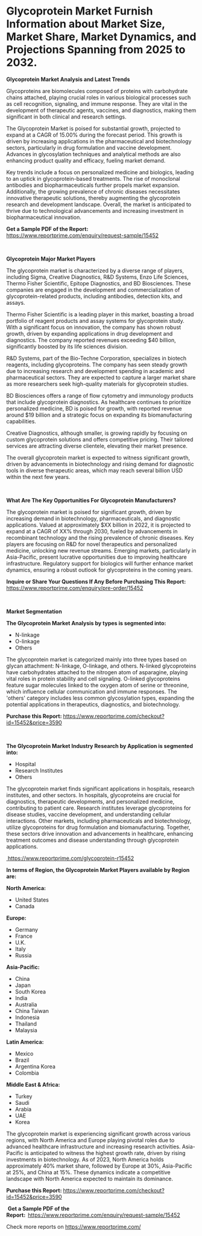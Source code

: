 <p><h1>Glycoprotein Market Furnish Information about Market Size, Market Share, Market Dynamics, and Projections Spanning from 2025 to 2032.</h1></p><p><strong>Glycoprotein Market Analysis and Latest Trends</strong></p>
<p><p>Glycoproteins are biomolecules composed of proteins with carbohydrate chains attached, playing crucial roles in various biological processes such as cell recognition, signaling, and immune response. They are vital in the development of therapeutic agents, vaccines, and diagnostics, making them significant in both clinical and research settings.</p><p>The Glycoprotein Market is poised for substantial growth, projected to expand at a CAGR of 15.00% during the forecast period. This growth is driven by increasing applications in the pharmaceutical and biotechnology sectors, particularly in drug formulation and vaccine development. Advances in glycosylation techniques and analytical methods are also enhancing product quality and efficacy, fueling market demand. </p><p>Key trends include a focus on personalized medicine and biologics, leading to an uptick in glycoprotein-based treatments. The rise of monoclonal antibodies and biopharmaceuticals further propels market expansion. Additionally, the growing prevalence of chronic diseases necessitates innovative therapeutic solutions, thereby augmenting the glycoprotein research and development landscape. Overall, the market is anticipated to thrive due to technological advancements and increasing investment in biopharmaceutical innovation.</p></p>
<p><strong>Get a Sample PDF of the Report:&nbsp;</strong> <a href="https://www.reportprime.com/enquiry/request-sample/15452?utm_campaign=3123&utm_medium=2&utm_source=Github&utm_content=ia&utm_term=20032025&utm_id=glycoprotein">https://www.reportprime.com/enquiry/request-sample/15452</a></p>
<p>&nbsp;</p>
<p><strong>Glycoprotein Major Market Players</strong></p>
<p><p>The glycoprotein market is characterized by a diverse range of players, including Sigma, Creative Diagnostics, R&D Systems, Enzo Life Sciences, Thermo Fisher Scientific, Epitope Diagnostics, and BD Biosciences. These companies are engaged in the development and commercialization of glycoprotein-related products, including antibodies, detection kits, and assays.</p><p>Thermo Fisher Scientific is a leading player in this market, boasting a broad portfolio of reagent products and assay systems for glycoprotein study. With a significant focus on innovation, the company has shown robust growth, driven by expanding applications in drug development and diagnostics. The company reported revenues exceeding $40 billion, significantly boosted by its life sciences division.</p><p>R&D Systems, part of the Bio-Techne Corporation, specializes in biotech reagents, including glycoproteins. The company has seen steady growth due to increasing research and development spending in academic and pharmaceutical sectors. They are expected to capture a larger market share as more researchers seek high-quality materials for glycoprotein studies.</p><p>BD Biosciences offers a range of flow cytometry and immunology products that include glycoprotein diagnostics. As healthcare continues to prioritize personalized medicine, BD is poised for growth, with reported revenue around $19 billion and a strategic focus on expanding its biomanufacturing capabilities.</p><p>Creative Diagnostics, although smaller, is growing rapidly by focusing on custom glycoprotein solutions and offers competitive pricing. Their tailored services are attracting diverse clientele, elevating their market presence.</p><p>The overall glycoprotein market is expected to witness significant growth, driven by advancements in biotechnology and rising demand for diagnostic tools in diverse therapeutic areas, which may reach several billion USD within the next few years.</p></p>
<p>&nbsp;</p>
<p><strong>What Are The Key Opportunities For Glycoprotein Manufacturers?</strong></p>
<p><p>The glycoprotein market is poised for significant growth, driven by increasing demand in biotechnology, pharmaceuticals, and diagnostic applications. Valued at approximately $XX billion in 2022, it is projected to expand at a CAGR of XX% through 2030, fueled by advancements in recombinant technology and the rising prevalence of chronic diseases. Key players are focusing on R&D for novel therapeutics and personalized medicine, unlocking new revenue streams. Emerging markets, particularly in Asia-Pacific, present lucrative opportunities due to improving healthcare infrastructure. Regulatory support for biologics will further enhance market dynamics, ensuring a robust outlook for glycoproteins in the coming years.</p></p>
<p><strong>Inquire or Share Your Questions If Any Before Purchasing This Report:</strong> <a href="https://www.reportprime.com/enquiry/pre-order/15452?utm_campaign=3123&utm_medium=2&utm_source=Github&utm_content=ia&utm_term=20032025&utm_id=glycoprotein">https://www.reportprime.com/enquiry/pre-order/15452</a></p>
<p>&nbsp;</p>
<p><strong>Market Segmentation</strong></p>
<p><strong>The Glycoprotein Market Analysis by types is segmented into:</strong></p>
<p><ul><li>N-linkage</li><li>O-linkage</li><li>Others</li></ul></p>
<p><p>The glycoprotein market is categorized mainly into three types based on glycan attachment: N-linkage, O-linkage, and others. N-linked glycoproteins have carbohydrates attached to the nitrogen atom of asparagine, playing vital roles in protein stability and cell signaling. O-linked glycoproteins feature sugar molecules linked to the oxygen atom of serine or threonine, which influence cellular communication and immune responses. The 'others' category includes less common glycosylation types, expanding the potential applications in therapeutics, diagnostics, and biotechnology.</p></p>
<p><strong>Purchase this Report:&nbsp;</strong><a href="https://www.reportprime.com/checkout?id=15452&price=3590&utm_campaign=3123&utm_medium=2&utm_source=Github&utm_content=ia&utm_term=20032025&utm_id=glycoprotein">https://www.reportprime.com/checkout?id=15452&price=3590</a></p>
<p>&nbsp;</p>
<p><strong>The Glycoprotein Market Industry Research by Application is segmented into:</strong></p>
<p><ul><li>Hospital</li><li>Research Institutes</li><li>Others</li></ul></p>
<p><p>The glycoprotein market finds significant applications in hospitals, research institutes, and other sectors. In hospitals, glycoproteins are crucial for diagnostics, therapeutic developments, and personalized medicine, contributing to patient care. Research institutes leverage glycoproteins for disease studies, vaccine development, and understanding cellular interactions. Other markets, including pharmaceuticals and biotechnology, utilize glycoproteins for drug formulation and biomanufacturing. Together, these sectors drive innovation and advancements in healthcare, enhancing treatment outcomes and disease understanding through glycoprotein applications.</p></p>
<p><a href="https://www.reportprime.com/glycoprotein-r15452?utm_campaign=3123&utm_medium=2&utm_source=Github&utm_content=ia&utm_term=20032025&utm_id=glycoprotein">&nbsp;https://www.reportprime.com/glycoprotein-r15452</a></p>
<p><strong>In terms of Region, the Glycoprotein Market Players available by Region are:</strong></p>
<p>
    <p> <strong> North America: </strong>
        <ul>
            <li>United States</li>
            <li>Canada</li>
        </ul>
        </p> 
    <p> <strong> Europe: </strong>
        <ul>
            <li>Germany</li>
            <li>France</li>
            <li>U.K.</li>
            <li>Italy</li>
            <li>Russia</li>
        </ul>
        </p> 
    <p> <strong> Asia-Pacific: </strong>
        <ul>
            <li>China</li>
            <li>Japan</li>
            <li>South Korea</li>
            <li>India</li>
            <li>Australia</li>
            <li>China Taiwan</li>
            <li>Indonesia</li>
            <li>Thailand</li>
            <li>Malaysia</li>
        </ul>
        </p> 
    <p> <strong> Latin America: </strong>
        <ul>
            <li>Mexico</li>
            <li>Brazil</li>
            <li>Argentina Korea</li>
            <li>Colombia</li>
        </ul>
        </p> 
    <p> <strong> Middle East & Africa: </strong>
        <ul>
            <li>Turkey</li>
            <li>Saudi</li>
            <li>Arabia</li>
            <li>UAE</li>
            <li>Korea</li>
        </ul>
    </p>
    </p>
<p><p>The glycoprotein market is experiencing significant growth across various regions, with North America and Europe playing pivotal roles due to advanced healthcare infrastructure and increasing research activities. Asia-Pacific is anticipated to witness the highest growth rate, driven by rising investments in biotechnology. As of 2023, North America holds approximately 40% market share, followed by Europe at 30%, Asia-Pacific at 25%, and China at 15%. These dynamics indicate a competitive landscape with North America expected to maintain its dominance.</p></p>
<p><strong>Purchase this Report: </strong><a href="https://www.reportprime.com/checkout?id=15452&price=3590&utm_campaign=3123&utm_medium=2&utm_source=Github&utm_content=ia&utm_term=20032025&utm_id=glycoprotein">https://www.reportprime.com/checkout?id=15452&price=3590</a></p>
<p>&nbsp;<strong>Get a Sample PDF of the Report:&nbsp;&nbsp;</strong><a href="https://www.reportprime.com/enquiry/request-sample/15452?utm_campaign=3123&utm_medium=2&utm_source=Github&utm_content=ia&utm_term=20032025&utm_id=glycoprotein">https://www.reportprime.com/enquiry/request-sample/15452</a></p>
<p><strong></strong></p>
<p>Check more reports on <a href="https://www.reportprime.com/?utm_campaign=3123&utm_medium=2&utm_source=Github&utm_content=ia&utm_term=20032025&utm_id=glycoprotein">https://www.reportprime.com/</a></p>